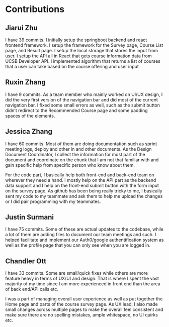 # Contributions

## Jiarui Zhu
I have 39 commits. I initially setup the springboot backend and react frontend framework.
I setup the framework for the Survey page, Course List page, and Result page.
I setup the local storage that stores the input from user.
I setup the API all in React that gets course information data from UCSB Developer API.
I implemented algorithm that returns a list of courses that a user can take based on the course offering and user input


## Ruxin Zhang 
I have 9 commits.
As a team member who mainly worked on UI/UX design, I did the very first version of the navigation bar and did most of the current navigation bar. I fixed some small errors as well, such as the submit button didn’t redirect to the Recommended Course page and some padding spaces of the elements.


## Jessica Zhang
I have 60 commits. Most of them are doing documentation such as sprint meeting logs, deploy and other in and other documents. As the Design Document Coordinator, I collect the information for most part of the document and coordinate on the chunk that I am not that familiar with and gain specific help from specific person who know about them. 

For the code part, I basically help both front-end and back-end team on wherever they need a hand. I mostly help on the API part as the backend data support and I help on the front-end submit button with the form input on the survey page. As github has been being really tricky to me, I basically sent my code to my teammate and ask them to help me upload the changes or I did pair programming with my teammates. 


## Justin Surmani
I have 75 commits. Some of these are actual updates to the codebase, while a lot
of them are adding files to document our team meetings and such. I helped facilitate and
implement our Auth0/google authentification system as well as the profile page that
you can only see when you are logged in.


## Chandler Ott
I have 33 commits. Some are small/quick fixes while others are more
feature heavy in terms of UX/UI and design. That is where I spent the
vast majority of my time since I am more experienced in front end than
the area of back end/API calls etc.

I was a part of managing overall user experience as well as put together the Home
page and parts of the course survey page. As UX lead, I also made small
changes across multiple pages to make the overall feel consistent and make
sure there are no spelling mistakes, ample whitespace, no UI quirks etc.
